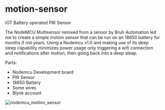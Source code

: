 # motion-sensor
IOT Battery operated PIR Sensor

The NodeMCU Multisensor remixed from a sensor by Bruh Automation led me to create a simple motion sensor that can be run on an 18650 battery for months if not years. Using a Nodemcu v1.0 and making use of its deep sleep capability minimizes power usage only triggering a wifi connection and notifications after motion, then going back into a deep sleep.

Parts:
- Nodemcu Development board
- PIR Sensor
- 18650 Battery
- Some wires
- Blynk account

![nodemcu_motion_sensor](/images/nodemcu_motion_sensor.png)
